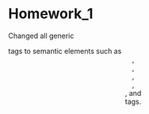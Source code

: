 # Homework_1
Changed all generic <div> tags to semantic elements such as <header>, <nav>, <section>, <article>, <aside>, and <footer> tags.
